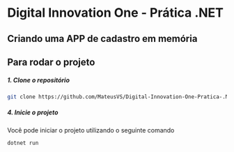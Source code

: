 # Digital Innovation One - Prática .NET

## Criando uma APP de cadastro em memória

## Para rodar o projeto

##### 1. Clone o repositório
```bash
git clone https://github.com/MateusVS/Digital-Innovation-One-Pratica-.NET
```
##### 4. Inicie o projeto 

Você pode iniciar o projeto utilizando o seguinte comando

```c#
dotnet run
```